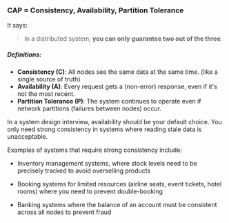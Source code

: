 ### CAP = **Consistency**, **Availability**, **Partition Tolerance**

It says:
> In a distributed system, **you can only guarantee two out of the three**.

##### Definitions:
- **Consistency (C)**: All nodes see the same data at the same time. (like a single source of truth)
- **Availability (A)**: Every request gets a (non-error) response, even if it's not the most recent.
- **Partition Tolerance (P)**: The system continues to operate even if network partitions (failures between nodes) occur.

In a system design interview, availability should be your default choice. You only need strong consistency in systems where reading stale data is unacceptable.

Examples of systems that require strong consistency include:

- Inventory management systems, where stock levels need to be precisely tracked to avoid overselling products
    
- Booking systems for limited resources (airline seats, event tickets, hotel rooms) where you need to prevent double-booking
    
- Banking systems where the balance of an account must be consistent across all nodes to prevent fraud